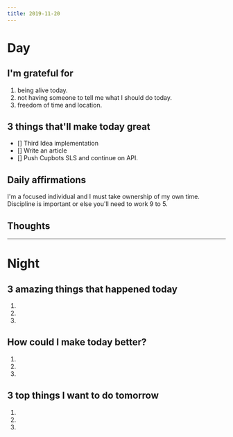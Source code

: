 ```yaml
---
title: 2019-11-20
---
```


# Day

## I'm grateful for
1. being alive today.
2. not having someone to tell me what I should do today.
3. freedom of time and location.

## 3 things that'll make today great
- [] Third Idea implementation
- [] Write an article
- [] Push Cupbots SLS and continue on API.

## Daily affirmations

I'm a focused individual and I must take ownership of my own time. Discipline is important or else you'll need to work 9 to 5.

## Thoughts



***

# Night

## 3 amazing things that happened today
1.
2.
3.

## How could I make today better?
1.
2.
3.

## 3 top things I want to do tomorrow
1.
2.
3.
